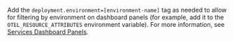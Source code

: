 Add the `deployment.environment=[environment-name]` tag as needed to allow for filtering by environment on dashboard panels (for example, add it to the `OTEL_RESOURCE_ATTRIBUTES` environment variable). For more information, see [Services Dashboard Panels](/docs/apm/traces/services-list-map#services-dashboard-panels).